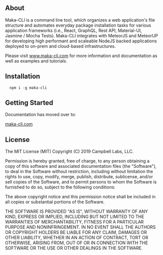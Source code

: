## About
Maka-CLI is a command line tool, which organizes a web application's file structure and automates everyday package installation tasks for various application frameworks (i.e., React, GraphQL, Rest API, Material-UI, Jasmine / Mocha Tests).  Maka-CLI integrates with MeteorJS and MeteorUP for developing high performant and scaleable NodeJS backed applications deployed to on-prem and cloud-based infrastructures.

Please visit www.maka-cli.com for more information and documentation as well as examples and tutorials.

## Installation
```
  npm i -g maka-cli
```

## Getting Started

Documentation has moved over to:

[maka-cli.com](http://www.maka-cli.com)


## License

The MIT License (MIT)
Copyright (C) 2019 Campbell Labs, LLC.

Permission is hereby granted, free of charge, to any person obtaining a copy of
this software and associated documentation files (the "Software"), to deal in
the Software without restriction, including without limitation the rights to
use, copy, modify, merge, publish, distribute, sublicense, and/or sell copies
of the Software, and to permit persons to whom the Software is furnished to do
so, subject to the following conditions:

The above copyright notice and this permission notice shall be included in all
copies or substantial portions of the Software.

THE SOFTWARE IS PROVIDED "AS IS", WITHOUT WARRANTY OF ANY KIND, EXPRESS OR
IMPLIED, INCLUDING BUT NOT LIMITED TO THE WARRANTIES OF MERCHANTABILITY,
FITNESS FOR A PARTICULAR PURPOSE AND NONINFRINGEMENT. IN NO EVENT SHALL THE
AUTHORS OR COPYRIGHT HOLDERS BE LIABLE FOR ANY CLAIM, DAMAGES OR OTHER
LIABILITY, WHETHER IN AN ACTION OF CONTRACT, TORT OR OTHERWISE, ARISING FROM,
OUT OF OR IN CONNECTION WITH THE SOFTWARE OR THE USE OR OTHER DEALINGS IN THE
SOFTWARE.

